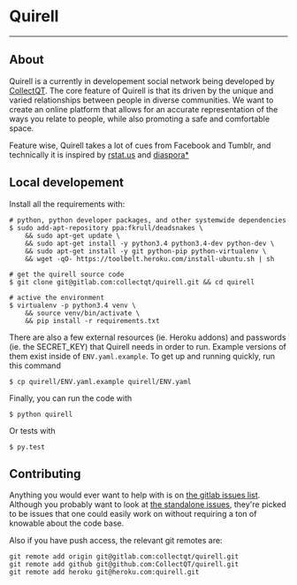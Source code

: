 # Quirell

---

## About

Quirell is a currently in developement social network being developed by [CollectQT](http://collectqt.me). The core feature of Quirell is that its driven by the unique and varied relationships between people in diverse communities. We want to create an online platform that allows for an accurate representation of the ways you relate to people, while also promoting a safe and comfortable space.

Feature wise, Quirell takes a lot of cues from Facebook and Tumblr, and technically it is inspired by [rstat.us](https://github.com/hotsh/rstat.us) and [diaspora*](https://github.com/diaspora/diaspora)

## Local developement

Install all the requirements with:

    # python, python developer packages, and other systemwide dependencies
    $ sudo add-apt-repository ppa:fkrull/deadsnakes \
        && sudo apt-get update \
        && sudo apt-get install -y python3.4 python3.4-dev python-dev \
        && sudo apt-get install -y git python-pip python-virtualenv \
        && wget -qO- https://toolbelt.heroku.com/install-ubuntu.sh | sh

    # get the quirell source code
    $ git clone git@gitlab.com:collectqt/quirell.git && cd quirell

    # active the environment
    $ virtualenv -p python3.4 venv \
        && source venv/bin/activate \
        && pip install -r requirements.txt

There are also a few external resources (ie. Heroku addons) and passwords (ie. the SECRET_KEY) that Quirell needs in order to run. Example versions of them exist inside of `ENV.yaml.example`. To get up and running quickly, run this command

    $ cp quirell/ENV.yaml.example quirell/ENV.yaml

Finally, you can run the code with

    $ python quirell

Or tests with

    $ py.test

## Contributing

Anything you would ever want to help with is on [the gitlab issues list](https://gitlab.com/collectqt/quirell/issues). Although you probably want to look at [the standalone issues](https://gitlab.com/collectqt/quirell/issues?label_name=Standalone), they're picked to be issues that one could easily work on without requiring a ton of knowable about the code base.

Also if you have push access, the relevant git remotes are:

    git remote add origin git@gitlab.com:collectqt/quirell.git
    git remote add github git@github.com:CollectQT/quirell.git
    git remote add heroku git@heroku.com:quirell.git
